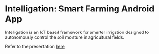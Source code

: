 # Intelligation: Smart Farming Android App

Intelligation is an IoT based framework for smarter irrigation designed to autonomously control the soil moisture in agricultural fields.

Refer to the presentation [here](Intelligation.pptx)
